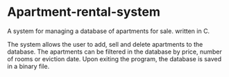 # Apartment-rental-system
A system for managing a database of apartments for sale. written in C.

The system allows the user to add, sell and delete apartments to the database.
The apartments can be filtered in the database by price, number of rooms or eviction date.
Upon exiting the program, the database is saved in a binary file.
